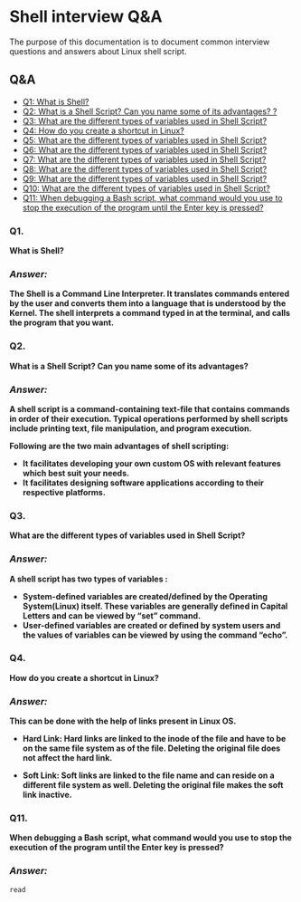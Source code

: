 # Shell interview Q&A

The purpose of this documentation is to document common interview questions and answers about Linux shell script.

## Q&A

* [Q1: What is Shell?](#Q1.)
* [Q2: What is a Shell Script? Can you name some of its advantages? ?](#Q2.)
* [Q3: What are the different types of variables used in Shell Script?](#Q3.)
* [Q4: How do you create a shortcut in Linux?](#Q4.)
* [Q5: What are the different types of variables used in Shell Script?](#Q5.)
* [Q6: What are the different types of variables used in Shell Script?](#Q6.)
* [Q7: What are the different types of variables used in Shell Script?](#Q7.)
* [Q8: What are the different types of variables used in Shell Script?](#Q8.)
* [Q9: What are the different types of variables used in Shell Script?](#Q9.)
* [Q10: What are the different types of variables used in Shell Script?](#Q10.)
* [Q11: When debugging a Bash script, what command would you use to stop the execution of the program until the Enter key is pressed?](#Q11)

### Q1.

**What is Shell?**

### *Answer:*

**The Shell is a Command Line Interpreter. It translates commands entered by the user and converts them into a language that is understood by the Kernel. The shell interprets a command typed in at the terminal, and calls the program that you want.**

### Q2.

**What is a Shell Script? Can you name some of its advantages?**

### *Answer:*

**A shell script is a command-containing text-file that contains commands in order of their execution. Typical operations performed by shell scripts include printing text, file manipulation, and program execution.**

   **Following are the two main advantages of shell scripting:**
+  **It facilitates developing your own custom OS with relevant features which best suit your needs.**
+  **It facilitates designing software applications according to their respective platforms.**

### Q3.
**What are the different types of variables used in Shell Script?**
### *Answer:*
**A shell script has two types of variables :**

+  **System-defined variables are created/defined by the Operating System(Linux) itself. These variables are generally defined in Capital Letters and can be viewed by “set” command.**
+  **User-defined variables are created or defined by system users and the values of variables can be viewed by using the command “echo”.**

### Q4.
**How do you create a shortcut in Linux?**
### *Answer:*
**This can be done with the help of links present in Linux OS.**

  +  **Hard Link: Hard links are linked to the inode of the file and have to be on the same file system as of the file. Deleting the original file does not affect the hard link.**

  +  **Soft Link: Soft links are linked to the file name and can reside on a different file system as well. Deleting the original file makes the soft link inactive.**

### Q11.

**When debugging a Bash script, what command would you use to stop the execution of the program until the Enter key is pressed?**

### *Answer:*

```
read
```
